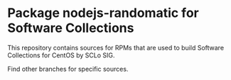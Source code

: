 # Package nodejs-randomatic for Software Collections

This repository contains sources for RPMs that are used
to build Software Collections for CentOS by SCLo SIG.

Find other branches for specific sources.
